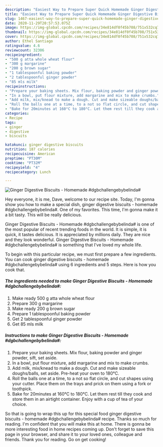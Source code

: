 ```yaml
---
description: "Easiest Way to Prepare Super Quick Homemade Ginger Digestive Biscuits - Homemade #dgbchallengebybelinda#"
title: "Easiest Way to Prepare Super Quick Homemade Ginger Digestive Biscuits - Homemade #dgbchallengebybelinda#"
slug: 1467-easiest-way-to-prepare-super-quick-homemade-ginger-digestive-biscuits-homemade-dgbchallengebybelinda
date: 2020-11-29T20:57:53.075Z
image: https://img-global.cpcdn.com/recipes/34e814df0f45b708/751x532cq70/ginger-digestive-biscuits-homemade-dgbchallengebybelinda-recipe-main-photo.jpg
thumbnail: https://img-global.cpcdn.com/recipes/34e814df0f45b708/751x532cq70/ginger-digestive-biscuits-homemade-dgbchallengebybelinda-recipe-main-photo.jpg
cover: https://img-global.cpcdn.com/recipes/34e814df0f45b708/751x532cq70/ginger-digestive-biscuits-homemade-dgbchallengebybelinda-recipe-main-photo.jpg
author: Ethel Santiago
ratingvalue: 4.6
reviewcount: 32306
recipeingredient:
- "500 g atta whole wheat flour"
- "300 g margarine"
- "200 g brown sugar"
- "1 tablespoonful baking powder"
- "2 tablespoonful ginger powder"
- "85 mls milk"
recipeinstructions:
- "Prepare your baking sheets. Mix flour, baking powder and ginger powder, sift, set aside."
- "In a bowl, put flour mixture, add margarine and mix to make crumbs."
- "Add milk, mix/knead to make a dough. Cut and make sizeable doughs/balls, set aside. Pre-heat your oven to 180°C."
- "Roll the balls one at a time, to a not so flat circle, and cut shapes using your cutter. Place them on the trays and prick on them using a fork or toothpick."
- "Bake for 20minutes at 160°C to 180°C. Let them rest till they cook and store them in an airtight container. Enjoy with a cup of tea of your choice."
categories:
- Recipe
tags:
- ginger
- digestive
- biscuits

katakunci: ginger digestive biscuits 
nutrition: 187 calories
recipecuisine: American
preptime: "PT30M"
cooktime: "PT32M"
recipeyield: "4"
recipecategory: Lunch

---
```



![Ginger Digestive Biscuits - Homemade #dgbchallengebybelinda#](https://img-global.cpcdn.com/recipes/34e814df0f45b708/751x532cq70/ginger-digestive-biscuits-homemade-dgbchallengebybelinda-recipe-main-photo.jpg)

Hey everyone, it is me, Dave, welcome to our recipe site. Today, I'm gonna show you how to make a special dish, ginger digestive biscuits - homemade #dgbchallengebybelinda#. One of my favorites. This time, I'm gonna make it a bit tasty. This will be really delicious.



Ginger Digestive Biscuits - Homemade #dgbchallengebybelinda# is one of the most popular of recent trending foods in the world. It is simple, it is quick, it tastes delicious. It is appreciated by millions daily. They are nice and they look wonderful. Ginger Digestive Biscuits - Homemade #dgbchallengebybelinda# is something that I've loved my whole life.


To begin with this particular recipe, we must first prepare a few ingredients. You can cook ginger digestive biscuits - homemade #dgbchallengebybelinda# using 6 ingredients and 5 steps. Here is how you cook that.

<!--inarticleads1-->

##### The ingredients needed to make Ginger Digestive Biscuits - Homemade #dgbchallengebybelinda#:

1. Make ready 500 g atta whole wheat flour
1. Prepare 300 g margarine
1. Make ready 200 g brown sugar
1. Prepare 1 tablespoonful baking powder
1. Get 2 tablespoonful ginger powder
1. Get 85 mls milk




<!--inarticleads2-->

##### Instructions to make Ginger Digestive Biscuits - Homemade #dgbchallengebybelinda#:

1. Prepare your baking sheets. Mix flour, baking powder and ginger powder, sift, set aside.
1. In a bowl, put flour mixture, add margarine and mix to make crumbs.
1. Add milk, mix/knead to make a dough. Cut and make sizeable doughs/balls, set aside. Pre-heat your oven to 180°C.
1. Roll the balls one at a time, to a not so flat circle, and cut shapes using your cutter. Place them on the trays and prick on them using a fork or toothpick.
1. Bake for 20minutes at 160°C to 180°C. Let them rest till they cook and store them in an airtight container. Enjoy with a cup of tea of your choice.




So that is going to wrap this up for this special food ginger digestive biscuits - homemade #dgbchallengebybelinda# recipe. Thanks so much for reading. I'm confident that you will make this at home. There is gonna be more interesting food in home recipes coming up. Don't forget to save this page in your browser, and share it to your loved ones, colleague and friends. Thank you for reading. Go on get cooking!
